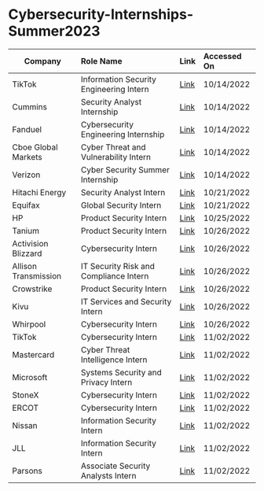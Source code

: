 # Cybersecurity-Internships-Summer2023

| Company        | Role Name                              | Link      | Accessed On |
| -------------- |:----------------------------------------|:----------|:------------|
| TikTok        | Information Security Engineering Intern | [Link](https://careers.tiktok.com/position/7146361354784753928/detail?spread=5MWH5CQ) | 10/14/2022   |
| Cummins       | Security Analyst Internship             | [Link](https://cummins.jobs/columbus-in/information-technology-summer-2023-internship-positions/FF5DDB9A2E5D4A53B65891A23BA5A667/job/?vs=1606&utm_source=LinkedIn.com-DE&utm_medium=Social%20Media&utm_campaign=LinkedIn.com) | 10/14/2022 |
| Fanduel       | Cybersecurity Engineering Internship   | [Link](https://boards.greenhouse.io/fanduel/jobs/4606916?gh_src=ba823b7b1us&source=LinkedIn) | 10/14/2022   |
| Cboe Global Markets | Cyber Threat and Vulnerability Intern  | [Link](https://cboe.wd1.myworkdayjobs.com/en-US/External_Career_CBOE/job/Chicago%2C-IL/Cyber-Threat-and-Vulnerability-Intern_R-2521/apply/autofillWithResume?source=Linkedin) | 10/14/2022   |
| Verizon        | Cyber Security Summer Internship | [Link](https://jobs.verizon.com/jobs/10752454-cyber-security-summer-internship-2023-remote?tm_job=612166-1A&tm_event=view&tm_company=781&bid=370&CID=oso_LinkedIn_LinkedInWraps&utm_source=LinkedIn&utm_medium=paidsocial&utm_campaign=LinkedInWraps&dclid=CJfYnrG04PoCFYHNwAodzlQGSA) | 10/14/2022   |
| Hitachi Energy        | Security Analyst Intern | [Link](https://www.hitachienergy.com/career/jobs/details/US54260965_E1) | 10/21/2022   |
| Equifax       | Global Security Intern | [Link](https://www.wayup.com/i-Financial-Services-j-Atlanta-Global-Security-Intern-Summer-2023-Equifax-704849377829123/?utm_source=linkedin-xml&utm_medium=jobxml&utm_campaign=linkedin-XML-APPS-1114466-30540554&refer=lnkslot-APPS-1114466-30540554) | 10/21/2022   |
| HP       | Product Security Intern | [Link](https://jobs.hp.com/jobdetails/16597466/hbcu-conf-internship-cybersecurity-product-security-intern-austin-tx/) | 10/25/2022   |
| Tanium       | Product Security Intern | [Link](https://www.tanium.com/careers/4511135?gh_jid=4511135) | 10/26/2022   |
| Activision Blizzard       | Cybersecurity Intern | [Link](https://careers.activisionblizzard.com/job/ACCOUSR017326EXTERNAL/Cyber-Security-Internship?utm_source=linkedin&utm_medium=phenom-feeds) | 10/26/2022   |
| Allison Transmission       | IT Security Risk and Compliance Intern | [Link](https://allisontransmission.wd1.myworkdayjobs.com/ATI-External/job/Indianapolis-IN/IT-Security-Risk-and-Compliance-Intern_R004101?source=Linkedin) | 10/26/2022   |
| Crowstrike      | Product Security Intern | [Link](https://crowdstrike.wd5.myworkdayjobs.com/crowdstrikecareers/job/USA---Remote/Product-Security-Intern---Summer-2023--USA---Remote-_R10866?source=LinkedIn_jobs) | 10/26/2022   |
| Kivu      | IT Services and Security Intern | [Link](https://kivu.bamboohr.com/careers/85?source=aWQ9MTk%3D) | 10/26/2022   |
| Whirpool      | Cybersecurity Intern | [Link](https://whirlpool.eightfold.ai/careers?pid=34373769800&domain=whirlpool.com) | 10/26/2022   |
| TikTok      | Cybersecurity Intern | [Link](https://careers.tiktok.com/position/7146272996637624607/detail) | 11/02/2022   |
| Mastercard      | Cyber Threat Intelligence Intern | [Link](https://mastercard.wd1.myworkdayjobs.com/en-US/CorporateCareers/job/Cyber-Threat-Intelligence-Internship_R-177817-1) | 11/02/2022   |
| Microsoft      | Systems Security and Privacy Intern | [Link](https://careers.microsoft.com/us/en/job/1479176/Research-Intern-Systems-Security-and-Privacy?jobsource=linkedin&utm_source=linkedin&utm_medium=linkedin&utm_campaign=linkedin-feed) | 11/02/2022   |
| StoneX      | Cybersecurity Intern | [Link](https://elpo.fa.us2.oraclecloud.com/hcmUI/CandidateExperience/en/sites/CX_1001/job/3406?utm_medium=jobshare) | 11/02/2022   |
| ERCOT      | Cybersecurity Intern | [Link](https://ercot.wd1.myworkdayjobs.com/ercot_careers/job/Austin-TX/Summer-Intern-2023---Cyber-Security_R1195) | 11/02/2022   | 
| Nissan      | Information Security Intern | [Link](https://alliance.wd3.myworkdayjobs.com/nissanjobs/job/Nissan-Americas-Headquarters---Franklin/Information-Security-Intern_R00122356?source=Linkedin) | 11/02/2022   |
| JLL      | Information Security Intern | [Link](https://jll.wd1.myworkdayjobs.com/jllcareers/job/Chicago-IL/Security-Summer-2023-Internship---Chicago_REQ251881-1?source=APPLICANT_SOURCE-6-42) | 11/02/2022   |
| Parsons      | Associate Security Analysts Intern | [Link](https://www.linkedin.com/jobs/view/3340303113) | 11/02/2022   |
